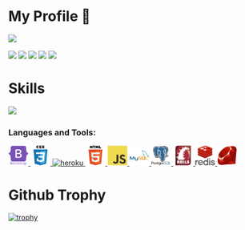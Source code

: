 # My Profile 💫
![](https://komarev.com/ghpvc/?username=yusukedayo&color=green)

![](https://github-profile-summary-cards.vercel.app/api/cards/profile-details?username=yusukedayo&theme=solarized_dark)
![](http://github-profile-summary-cards.vercel.app/api/cards/repos-per-language?username=yusukedayo&theme=solarized_dark) 
![](http://github-profile-summary-cards.vercel.app/api/cards/most-commit-language?username=yusukedayo&theme=solarized_dark)
![](http://github-profile-summary-cards.vercel.app/api/cards/stats?username=yusukedayo&theme=solarized_dark) 
![](http://github-profile-summary-cards.vercel.app/api/cards/productive-time?username=yusukedayo&theme=solarized_dark&utcOffset=8)

# Skills
![](https://github-readme-stats.vercel.app/api/top-langs/?username=yusukedayo&layout=compact&theme=dracula)
<h3 align="left">Languages and Tools:</h3>
<p align="left"> <a href="https://getbootstrap.com" target="_blank" rel="noreferrer"> <img src="https://raw.githubusercontent.com/devicons/devicon/master/icons/bootstrap/bootstrap-plain-wordmark.svg" alt="bootstrap" width="40" height="40"/> </a> <a href="https://www.w3schools.com/css/" target="_blank" rel="noreferrer"> <img src="https://raw.githubusercontent.com/devicons/devicon/master/icons/css3/css3-original-wordmark.svg" alt="css3" width="40" height="40"/> </a> <a href="https://heroku.com" target="_blank" rel="noreferrer"> <img src="https://www.vectorlogo.zone/logos/heroku/heroku-icon.svg" alt="heroku" width="40" height="40"/> </a> <a href="https://www.w3.org/html/" target="_blank" rel="noreferrer"> <img src="https://raw.githubusercontent.com/devicons/devicon/master/icons/html5/html5-original-wordmark.svg" alt="html5" width="40" height="40"/> </a> <a href="https://developer.mozilla.org/en-US/docs/Web/JavaScript" target="_blank" rel="noreferrer"> <img src="https://raw.githubusercontent.com/devicons/devicon/master/icons/javascript/javascript-original.svg" alt="javascript" width="40" height="40"/> </a> <a href="https://www.mysql.com/" target="_blank" rel="noreferrer"> <img src="https://raw.githubusercontent.com/devicons/devicon/master/icons/mysql/mysql-original-wordmark.svg" alt="mysql" width="40" height="40"/> </a> <a href="https://www.postgresql.org" target="_blank" rel="noreferrer"> <img src="https://raw.githubusercontent.com/devicons/devicon/master/icons/postgresql/postgresql-original-wordmark.svg" alt="postgresql" width="40" height="40"/> </a> <a href="https://rubyonrails.org" target="_blank" rel="noreferrer"> <img src="https://raw.githubusercontent.com/devicons/devicon/master/icons/rails/rails-original-wordmark.svg" alt="rails" width="40" height="40"/> </a> <a href="https://redis.io" target="_blank" rel="noreferrer"> <img src="https://raw.githubusercontent.com/devicons/devicon/master/icons/redis/redis-original-wordmark.svg" alt="redis" width="40" height="40"/> </a> <a href="https://www.ruby-lang.org/en/" target="_blank" rel="noreferrer"> <img src="https://raw.githubusercontent.com/devicons/devicon/master/icons/ruby/ruby-original.svg" alt="ruby" width="40" height="40"/> </a> </p>


# Github Trophy
[![trophy](https://github-profile-trophy.vercel.app/?username=yusukedayo)](https://github.com/ryo-ma/github-profile-trophy)
